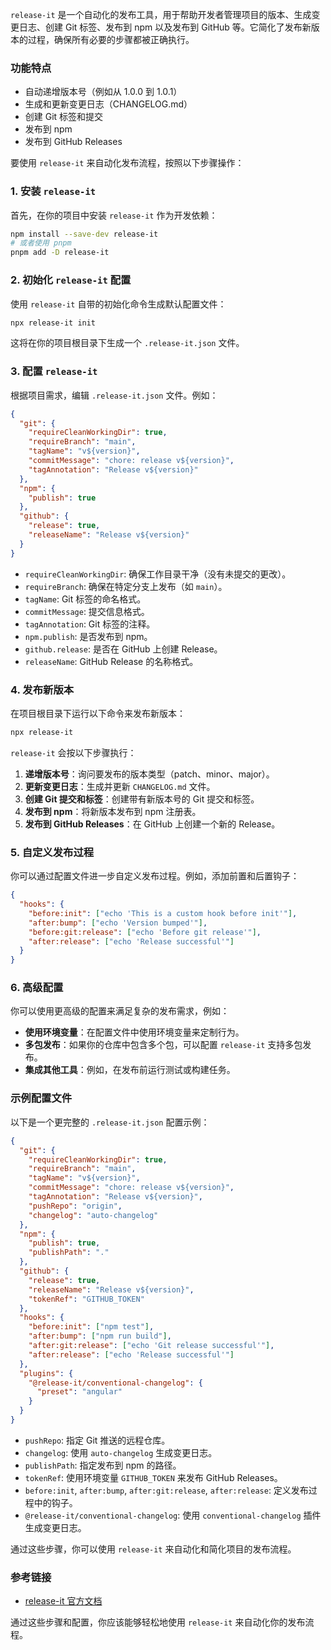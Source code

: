 `release-it` 是一个自动化的发布工具，用于帮助开发者管理项目的版本、生成变更日志、创建 Git 标签、发布到 npm 以及发布到 GitHub 等。它简化了发布新版本的过程，确保所有必要的步骤都被正确执行。

### 功能特点

* 自动递增版本号（例如从 1.0.0 到 1.0.1）
* 生成和更新变更日志（CHANGELOG.md）
* 创建 Git 标签和提交
* 发布到 npm
* 发布到 GitHub Releases

要使用 `release-it` 来自动化发布流程，按照以下步骤操作：

### 1. 安装 `release-it`

首先，在你的项目中安装 `release-it` 作为开发依赖：

```bash
npm install --save-dev release-it
# 或者使用 pnpm
pnpm add -D release-it
```

### 2. 初始化 `release-it` 配置

使用 `release-it` 自带的初始化命令生成默认配置文件：

```bash
npx release-it init
```

这将在你的项目根目录下生成一个 `.release-it.json` 文件。

### 3. 配置 `release-it`

根据项目需求，编辑 `.release-it.json` 文件。例如：

```json
{
  "git": {
    "requireCleanWorkingDir": true,
    "requireBranch": "main",
    "tagName": "v${version}",
    "commitMessage": "chore: release v${version}",
    "tagAnnotation": "Release v${version}"
  },
  "npm": {
    "publish": true
  },
  "github": {
    "release": true,
    "releaseName": "Release v${version}"
  }
}
```

* `requireCleanWorkingDir`: 确保工作目录干净（没有未提交的更改）。
* `requireBranch`: 确保在特定分支上发布（如 `main`）。
* `tagName`: Git 标签的命名格式。
* `commitMessage`: 提交信息格式。
* `tagAnnotation`: Git 标签的注释。
* `npm.publish`: 是否发布到 npm。
* `github.release`: 是否在 GitHub 上创建 Release。
* `releaseName`: GitHub Release 的名称格式。

### 4. 发布新版本

在项目根目录下运行以下命令来发布新版本：

```bash
npx release-it
```

`release-it` 会按以下步骤执行：

1. **递增版本号**：询问要发布的版本类型（patch、minor、major）。
2. **更新变更日志**：生成并更新 `CHANGELOG.md` 文件。
3. **创建 Git 提交和标签**：创建带有新版本号的 Git 提交和标签。
4. **发布到 npm**：将新版本发布到 npm 注册表。
5. **发布到 GitHub Releases**：在 GitHub 上创建一个新的 Release。

### 5. 自定义发布过程

你可以通过配置文件进一步自定义发布过程。例如，添加前置和后置钩子：

```json
{
  "hooks": {
    "before:init": ["echo 'This is a custom hook before init'"],
    "after:bump": ["echo 'Version bumped'"],
    "before:git:release": ["echo 'Before git release'"],
    "after:release": ["echo 'Release successful'"]
  }
}
```

### 6. 高级配置

你可以使用更高级的配置来满足复杂的发布需求，例如：

* **使用环境变量**：在配置文件中使用环境变量来定制行为。
* **多包发布**：如果你的仓库中包含多个包，可以配置 `release-it` 支持多包发布。
* **集成其他工具**：例如，在发布前运行测试或构建任务。

### 示例配置文件

以下是一个更完整的 `.release-it.json` 配置示例：

```json
{
  "git": {
    "requireCleanWorkingDir": true,
    "requireBranch": "main",
    "tagName": "v${version}",
    "commitMessage": "chore: release v${version}",
    "tagAnnotation": "Release v${version}",
    "pushRepo": "origin",
    "changelog": "auto-changelog"
  },
  "npm": {
    "publish": true,
    "publishPath": "."
  },
  "github": {
    "release": true,
    "releaseName": "Release v${version}",
    "tokenRef": "GITHUB_TOKEN"
  },
  "hooks": {
    "before:init": ["npm test"],
    "after:bump": ["npm run build"],
    "after:git:release": ["echo 'Git release successful'"],
    "after:release": ["echo 'Release successful'"]
  },
  "plugins": {
    "@release-it/conventional-changelog": {
      "preset": "angular"
    }
  }
}
```

* `pushRepo`: 指定 Git 推送的远程仓库。
* `changelog`: 使用 `auto-changelog` 生成变更日志。
* `publishPath`: 指定发布到 npm 的路径。
* `tokenRef`: 使用环境变量 `GITHUB_TOKEN` 来发布 GitHub Releases。
* `before:init`, `after:bump`, `after:git:release`, `after:release`: 定义发布过程中的钩子。
* `@release-it/conventional-changelog`: 使用 `conventional-changelog` 插件生成变更日志。

通过这些步骤，你可以使用 `release-it` 来自动化和简化项目的发布流程。

### 参考链接

* [release-it 官方文档](https://github.com/release-it/release-it)

通过这些步骤和配置，你应该能够轻松地使用 `release-it` 来自动化你的发布流程。
